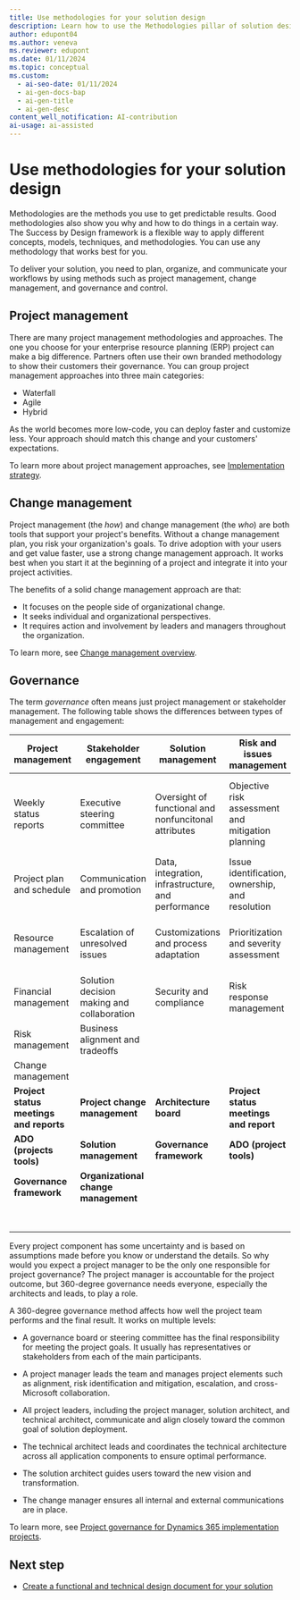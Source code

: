 ```yaml
---
title: Use methodologies for your solution design
description: Learn how to use the Methodologies pillar of solution design to plan, organize, communicate, and govern your project.
author: edupont04
ms.author: veneva
ms.reviewer: edupont
ms.date: 01/11/2024
ms.topic: conceptual
ms.custom:
  - ai-seo-date: 01/11/2024
  - ai-gen-docs-bap
  - ai-gen-title
  - ai-gen-desc
content_well_notification: AI-contribution
ai-usage: ai-assisted
---
```


# Use methodologies for your solution design

Methodologies are the methods you use to get predictable results. Good methodologies also show you why and how to do things in a certain way. The Success by Design framework is a flexible way to apply different concepts, models, techniques, and methodologies. You can use any methodology that works best for you.

To deliver your solution, you need to plan, organize, and communicate your workflows by using methods such as project management, change management, and governance and control.

## Project management

There are many project management methodologies and approaches. The one you choose for your enterprise resource planning (ERP) project can make a big difference. Partners often use their own branded methodology to show their customers their governance. You can group project management approaches into three main categories:

- Waterfall
- Agile
- Hybrid

As the world becomes more low-code, you can deploy faster and customize less. Your approach should match this change and your customers' expectations.

To learn more about project management approaches, see [Implementation strategy](implementation-strategy.md).

## Change management

Project management (the *how*) and change management (the *who*) are both tools that support your project's benefits. Without a change management plan, you risk your organization's goals. To drive adoption with your users and get value faster, use a strong change management approach. It works best when you start it at the beginning of a project and integrate it into your project activities.

The benefits of a solid change management approach are that:

- It focuses on the people side of organizational change.
- It seeks individual and organizational perspectives.
- It requires action and involvement by leaders and managers throughout the organization.

To learn more, see [Change management overview](change-management.md).

## Governance

The term *governance* often means just project management or stakeholder management. The following table shows the differences between types of management and engagement:

| Project management | Stakeholder engagement | Solution management | Risk and issues management | Change control | Organizational change and communication |
|--------------------|------------------------|---------------------|---------------------------|----------------|--------------------------------------|
| Weekly status reports | Executive steering committee | Oversight of functional and nonfuncitonal attributes | Objective risk assessment and mitigation planning | Identification and prioritization of requirements and solution attributes | Intentional and customized communication to stakeholders |
| Project plan and schedule | Communication and promotion | Data, integration, infrastructure, and performance | Issue identification, ownership, and resolution | Tracking and reporting via ADO | Periodic effectiveness check |
| Resource management | Escalation of unresolved issues | Customizations and process adaptation | Prioritization and severity assessment | Organization and process changes | Solution adoption and operational transformation management |
| Financial management | Solution decision making and collaboration | Security and compliance | Risk response management | | |
| Risk management | Business alignment and tradeoffs | | | | |
| Change management | | | | |
| **Project status meetings and reports** | **Project change management** | **Architecture board** | **Project status meetings and report** | **Statement of work** | **Communication plan** |
| **ADO (projects tools)** | **Solution management** | **Governance framework** | **ADO (project tools)** | **Project artifacts** | **Stakeholder engagement** |
| **Governance framework** | **Organizational change management** | | | **Project status report** | **Organizational change management** |
| | | | | **Governance framework** | |

Every project component has some uncertainty and is based on assumptions made before you know or understand the details. So why would you expect a project manager to be the only one responsible for project governance? The project manager is accountable for the project outcome, but 360-degree governance needs everyone, especially the architects and leads, to play a role.

A 360-degree governance method affects how well the project team performs and the final result. It works on multiple levels:

- A governance board or steering committee has the final responsibility for meeting the project goals. It usually has representatives or stakeholders from each of the main participants.

- A project manager leads the team and manages project elements such as alignment, risk identification and mitigation, escalation, and cross-Microsoft collaboration.

- All project leaders, including the project manager, solution architect, and technical architect, communicate and align closely toward the common goal of solution deployment.

- The technical architect leads and coordinates the technical architecture across all application components to ensure optimal performance.

- The solution architect guides users toward the new vision and transformation.

- The change manager ensures all internal and external communications are in place.

To learn more, see [Project governance for Dynamics 365 implementation projects](project-governance.md).

## Next step

- [Create a functional and technical design document for your solution](../patterns/create-functional-technical-design-document.md)

